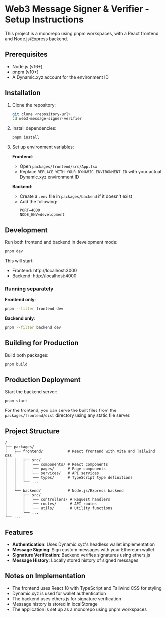 # Web3 Message Signer & Verifier - Setup Instructions

This project is a monorepo using pnpm workspaces, with a React frontend and Node.js/Express backend.

## Prerequisites

- Node.js (v16+)
- pnpm (v10+)
- A Dynamic.xyz account for the environment ID

## Installation

1. Clone the repository:
   ```bash
   git clone <repository-url>
   cd web3-message-signer-verifier
   ```

2. Install dependencies:
   ```bash
   pnpm install
   ```

3. Set up environment variables:

   **Frontend**:
   - Open `packages/frontend/src/App.tsx`
   - Replace `REPLACE_WITH_YOUR_DYNAMIC_ENVIRONMENT_ID` with your actual Dynamic.xyz environment ID

   **Backend**:
   - Create a `.env` file in `packages/backend` if it doesn't exist
   - Add the following:
     ```
     PORT=4000
     NODE_ENV=development
     ```

## Development

Run both frontend and backend in development mode:

```bash
pnpm dev
```

This will start:
- Frontend: http://localhost:3000
- Backend: http://localhost:4000

### Running separately

**Frontend only**:
```bash
pnpm --filter frontend dev
```

**Backend only**:
```bash
pnpm --filter backend dev
```

## Building for Production

Build both packages:

```bash
pnpm build
```

## Production Deployment

Start the backend server:

```bash
pnpm start
```

For the frontend, you can serve the built files from the `packages/frontend/dist` directory using any static file server.

## Project Structure

```
/
├── packages/
│   ├── frontend/           # React frontend with Vite and Tailwind CSS
│   │   ├── src/
│   │   │   ├── components/ # React components
│   │   │   ├── pages/      # Page components
│   │   │   ├── services/   # API services
│   │   │   └── types/      # TypeScript type definitions
│   │   └── ...
│   │
│   └── backend/            # Node.js/Express backend
│       ├── src/
│       │   ├── controllers/ # Request handlers
│       │   ├── routes/      # API routes
│       │   └── utils/       # Utility functions
│       └── ...
└── ...
```

## Features

- **Authentication**: Uses Dynamic.xyz's headless wallet implementation
- **Message Signing**: Sign custom messages with your Ethereum wallet
- **Signature Verification**: Backend verifies signatures using ethers.js
- **Message History**: Locally stored history of signed messages

## Notes on Implementation

- The frontend uses React 18 with TypeScript and Tailwind CSS for styling
- Dynamic.xyz is used for wallet authentication
- The backend uses ethers.js for signature verification
- Message history is stored in localStorage
- The application is set up as a monorepo using pnpm workspaces
